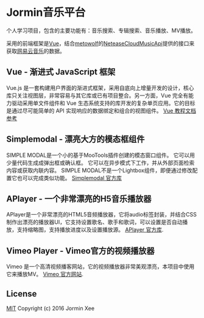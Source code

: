 # Jormin音乐平台

个人学习项目，包含的主要功能有：音乐搜索、专辑搜索、音乐播放、MV播放。

采用的前端框架是[Vue](https://github.com/vuejs/vue)，结合[metowolf](https://github.com/metowolf)的[NeteaseCloudMusicApi](https://github.com/metowolf/NeteaseCloudMusicApi)提供的接口来获取[网易云音乐](https://music.163.com)的数据。

## Vue - 渐进式 JavaScript 框架

Vue.js 是一套构建用户界面的渐进式框架，采用自底向上增量开发的设计，核心库只关注视图层，非常容易与其它库或已有项目整合。另一方面，Vue 完全有能力驱动采用单文件组件和 Vue 生态系统支持的库开发的复杂单页应用。它的目标是通过尽可能简单的 API 实现响应的数据绑定和组合的视图组件。
[Vue 教程文档参考](https://cn.vuejs.org/v2/guide/)

## Simplemodal - 漂亮大方的模态框组件

SIMPLE MODAL是一个小的基于MooTools插件创建的模态窗口组件。 它可以用少量代码生成成弹出框或确认框。 它可以在异步模式下工作，并从外部页面检索内容或获取内联内容。 SIMPLE MODAL不是一个Lightbox组件，即便通过修改配置它也可以完成类似功能。
 [Simplemodal 官方库](https://github.com/plasm/simplemodal)

## APlayer - 一个非常漂亮的H5音乐播放器

APlayer是一个非常漂亮的HTML5音频播放器，它将audio标签封装，并结合CSS制作出漂亮的播放器UI，它支持设置歌名、歌手和歌词，可以设置是否自动播放，支持缩略图，支持播放进度以及设置播放源。
[APlayer 官方库](https://github.com/DIYgod/APlayer).

## Vimeo Player - Vimeo官方的视频播放器

Vimeo  是一个高清视频播客网站，它的视频播放器非常美观漂亮，本项目中使用它来播放MV。
[Vimeo 官方网站](https://vimeo.com/).

## License

[MIT](http://opensource.org/licenses/MIT)
Copyright (c) 2016 Jormin Xee

